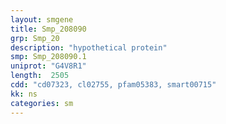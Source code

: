 ```yaml
---
layout: smgene
title: Smp_208090
grp: Smp_20
description: "hypothetical protein"
smp: Smp_208090.1
uniprot: "G4V8R1"
length:  2505
cdd: "cd07323, cl02755, pfam05383, smart00715"
kk: ns
categories: sm
---
```


